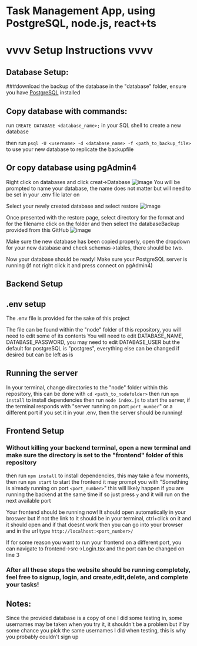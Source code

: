 
# Task Management App, using PostgreSQL, node.js, react+ts



# vvvv Setup Instructions vvvv

## Database Setup: 
###download the backup of the database in the "database" folder, ensure you have [PostgreSQL]([url](https://www.postgresql.org/download/)) installed 


## Copy database with commands: 

 run  ```CREATE DATABASE <database_name>;```  in your SQL shell to create a new database

 then run  ```psql -U <username> -d <database_name> -f <path_to_backup_file>``` to use your new database to replicate the backupfile

 ## Or copy database using pgAdmin4

 Right click on databases and click creat->Database
 ![image](https://github.com/user-attachments/assets/7e0a4d57-865c-41dc-88f7-dfcc33e37f43)
 You will be prompted to name your database, the name does not matter but will need to be set in your .env file later on


Select your newly created database and select restore
![image](https://github.com/user-attachments/assets/002b1129-d709-43ea-be19-5199ec69424e)


Once presented with the restore page, select directory for the format and for the filename click on the folder and then select the databaseBackup provided from this GitHub
![image](https://github.com/user-attachments/assets/c7311b92-1951-411a-8612-8e967ead8476)

Make sure the new database has been copied properly, open the dropdown for your new database and check schemas->tables, there should be two.

Now your database should be ready! Make sure your PostgreSQL server is running (if not right click it and press connect on pgAdmin4)



## Backend Setup

## .env setup

The .env file is provided for the sake of this project

The file can be found within the "node" folder of this repository, you will need to edit some of its contents
You will need to edit DATABASE_NAME, DATABASE_PASSWORD, you may need to edit DATABASE_USER but the default for postgreSQL is "postgres", everything else can be changed if desired but can be left as is


## Running the server
In your terminal, change directories to the "node" folder within this repository, this can be done with ```cd <path_to_nodefolder>```
then run ```npm install``` to install dependencies then run ```node index.js``` to start the server,
if the terminal responds with "server running on port ```port_number```" or a different port if you set it in your .env, then the server should be running!




## Frontend Setup

### Without killing your backend terminal, open a new terminal and make sure the directory is set to the "frontend" folder of this repository

then run ```npm install``` to  install dependencies, this may take a few moments, then run ```npm start``` to start the frontend
it may prompt you with "Something is already running on port ```<port_number>```" this will likely happen if you are running the backend at the same time
if so just press ```y``` and it will run on the next available port

Your frontend should be running now! It should open automatically in your broswer but if not the link to it should be in your terminal, ctrl+click on it and it should open
and if that doesnt work then you can go into your browser and in the url type ```http://localhost:<port_number>/```

If for some reason you want to run your frontend on a different port, you can navigate to frontend->src->Login.tsx and the port can be changed on line 3


### After all these steps the website should be running completely, feel free to signup, login, and create,edit,delete, and complete your tasks!



## Notes:

Since the provided database is a copy of one I did some testing in, some usernames may be taken when you try it, it shouldn't be a problem but if by some chance you pick the same usernames I did when testing, this is why you probably couldn't sign up


